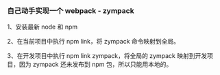 ### 自己动手实现一个 webpack - zympack

1、安装最新 node 和 npm

2、在当前项目中执行 npm link，将 zympack 命令映射到全局。

3、在开发项目中执行 npm link zympack，将全局的 zympack 映射到开发项目，因为 zympack 还未发布到 npm 包，所以只能用本地的。
